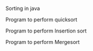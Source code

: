 Sorting in java

Program to perform quicksort

Program to perform Insertion sort

Program to perform Mergesort
